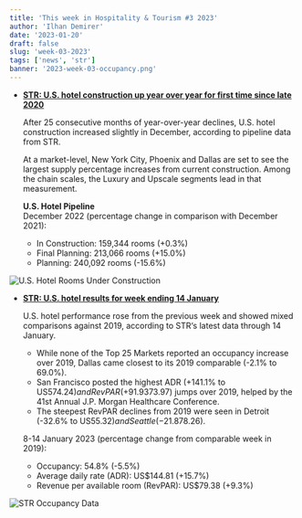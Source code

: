 ```yaml
---
title: 'This week in Hospitality & Tourism #3 2023'
author: 'Ilhan Demirer'
date: '2023-01-20'
draft: false
slug: 'week-03-2023'
tags: ['news', 'str']
banner: '2023-week-03-occupancy.png'
---
```


- **[STR: U.S. hotel construction up year over year for first time since late 2020](https://str.com/press-release/str-us-hotel-construction-year-over-year-first-time-late-2020)**

  After 25 consecutive months of year-over-year declines, U.S. hotel construction increased slightly in December, according to pipeline data from STR.

  At a market-level, New York City, Phoenix and Dallas are set to see the largest supply percentage increases from current construction. Among the chain scales, the Luxury and Upscale segments lead in that measurement.

  **U.S. Hotel Pipeline**  
  December 2022 (percentage change in comparison with December 2021):

  - In Construction: 159,344 rooms (+0.3%)
  - Final Planning: 213,066 rooms (+15.0%)
  - Planning: 240,092 rooms (-15.6%)

![U.S. Hotel Rooms Under Construction](/images/blogimages/2023-week-03-construction.png)

- **[STR: U.S. hotel results for week ending 14 January](https://str.com/press-release/str-us-hotel-results-week-ending-14-january)**

  U.S. hotel performance rose from the previous week and showed mixed comparisons against 2019, according to STR‘s latest data through 14 January.

  - While none of the Top 25 Markets reported an occupancy increase over 2019, Dallas came closest to its 2019 comparable (-2.1% to 69.0%).
  - San Francisco posted the highest ADR (+141.1% to US$574.24) and RevPAR (+91.9% to US$373.97) jumps over 2019, helped by the 41st Annual J.P. Morgan Healthcare Conference.
  - The steepest RevPAR declines from 2019 were seen in Detroit (-32.6% to US$55.32) and Seattle (-21.8% to US$78.26).

  8-14 January 2023 (percentage change from comparable week in 2019):

  - Occupancy: 54.8% (-5.5%)
  - Average daily rate (ADR): US$144.81 (+15.7%)
  - Revenue per available room (RevPAR): US$79.38 (+9.3%)

![STR Occupancy Data](/images/blogimages/2023-week-03-occupancy.png)
